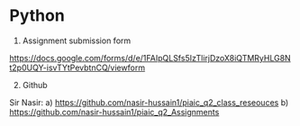 # Python

1. Assignment submission form

https://docs.google.com/forms/d/e/1FAIpQLSfs5IzTlirjDzoX8iQTMRyHLG8Nt2p0UQY-isvTYtPevbtnCQ/viewform

2. Github

Sir Nasir: a) https://github.com/nasir-hussain1/piaic_q2_class_reseouces
           b) https://github.com/nasir-hussain1/piaic_q2_Assignments